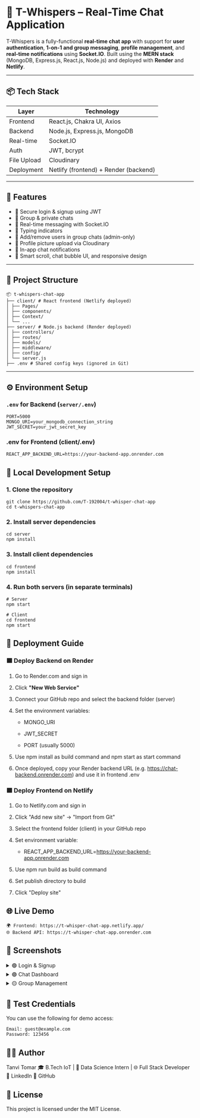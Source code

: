 # 💬 T-Whispers – Real-Time Chat Application

T-Whispers is a fully-functional **real-time chat app** with support for **user authentication**, **1-on-1 and group messaging**, **profile management**, and **real-time notifications** using **Socket.IO**. Built using the **MERN stack** (MongoDB, Express.js, React.js, Node.js) and deployed with **Render** and **Netlify**.

---

## 📦 Tech Stack

| Layer     | Technology                          |
|-----------|-------------------------------------|
| Frontend  | React.js, Chakra UI, Axios          |
| Backend   | Node.js, Express.js, MongoDB        |
| Real-time | Socket.IO                           |
| Auth      | JWT, bcrypt                         |
| File Upload | Cloudinary                        |
| Deployment | Netlify (frontend) + Render (backend) |

---

## 🔐 Features

- 🔑 Secure login & signup using JWT
- 🧾 Group & private chats
- 📩 Real-time messaging with Socket.IO
- 📝 Typing indicators
- 👥 Add/remove users in group chats (admin-only)
- 📸 Profile picture upload via Cloudinary
- 🔔 In-app chat notifications
- 🧠 Smart scroll, chat bubble UI, and responsive design

---

## 📁 Project Structure

    📦 t-whispers-chat-app
    ├── client/ # React frontend (Netlify deployed)
    │ ├── Pages/
    │ ├── components/
    │ ├── Context/
    │ └── ...
    ├── server/ # Node.js backend (Render deployed)
    │ ├── controllers/
    │ ├── routes/
    │ ├── models/
    │ ├── middleware/
    │ ├── config/
    │ └── server.js
    ├── .env # Shared config keys (ignored in Git)



---

## ⚙️ Environment Setup

### `.env` for Backend (`server/.env`)

    PORT=5000
    MONGO_URI=your_mongodb_connection_string
    JWT_SECRET=your_jwt_secret_key


### .env for Frontend (client/.env)

    REACT_APP_BACKEND_URL=https://your-backend-app.onrender.com


## 🚀 Local Development Setup

### 1. Clone the repository
    git clone https://github.com/T-192004/t-whisper-chat-app
    cd t-whispers-chat-app

### 2. Install server dependencies 

    cd server
    npm install

### 3. Install client dependencies
    cd frontend
    npm install

### 4. Run both servers (in separate terminals)

    # Server
    npm start

    # Client
    cd frontend
    npm start


## 🚢 Deployment Guide

### 🟦 Deploy Backend on Render
1. Go to Render.com and sign in

2. Click **"New Web Service"**

3. Connect your GitHub repo and select the backend folder (server)

4. Set the environment variables:

    - MONGO_URI

    - JWT_SECRET

    - PORT (usually 5000)

5. Use npm install as build command and npm start as start command

6. Once deployed, copy your Render backend URL (e.g. https://chat-backend.onrender.com) and use it in frontend .env



### 🟩 Deploy Frontend on Netlify
1. Go to Netlify.com and sign in

2. Click "Add new site" → "Import from Git"

3. Select the frontend folder (client) in your GitHub repo

4. Set environment variable:

    - REACT_APP_BACKEND_URL=https://your-backend-app.onrender.com

5. Use npm run build as build command

6. Set publish directory to build

7. Click "Deploy site"

## 🌐 Live Demo 
    🌍 Frontend: https://t-whisper-chat-app.netlify.app/
    🌐 Backend API: https://t-whisper-chat-app.onrender.com


## 📸 Screenshots
<details> <summary>🟢 Login & Signup</summary> - Email/password authentication - Guest login button </details> <details> <summary>🟣 Chat Dashboard</summary> - Side drawer with search - Realtime updates & typing indicator </details> <details> <summary>🟡 Group Management</summary> - Admin can add/remove users - Rename group, leave room </details>


## 🧪 Test Credentials
You can use the following for demo access:

    Email: guest@example.com
    Password: 123456

## 👩‍💻 Author
Tanvi Tomar
🎓 B.Tech IoT | 💼 Data Science Intern | 🌐 Full Stack Developer
🔗 LinkedIn
🔗 GitHub

## 📜 License
This project is licensed under the MIT License.

